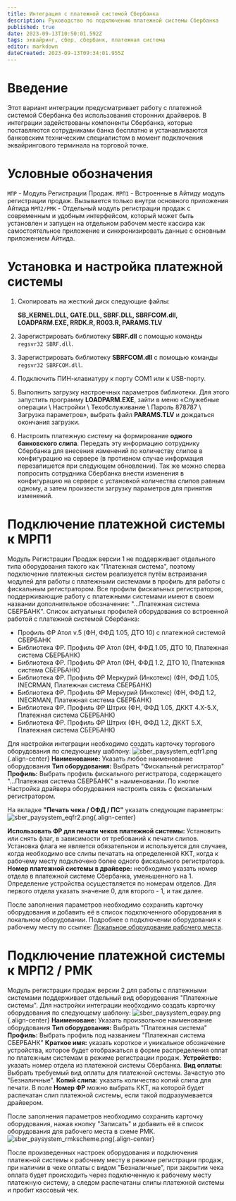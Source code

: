 ```yaml
---
title: Интеграция с платежной системой Сбербанка
description: Руководство по подключению платежной системы Сбербанка
published: true
date: 2023-09-13T10:50:01.592Z
tags: эквайринг, сбер, сбербанк, платежная система
editor: markdown
dateCreated: 2023-09-13T09:34:01.955Z
---
```


# Введение
Этот вариант интеграции предусматривает работу с платежной системой Сбербанка без использования сторонних драйверов. В интеграции задействованы компоненты Сбербанка, которые поставляются сотрудниками банка бесплатно и устанавливаются банковским техническим специалистом в момент подключения эквайрингового терминала на торговой точке.

# Условные обозначения
`МПР` - Модуль Регистрации Продаж. 
`МРП1` - Встроенные в Айтиду модуль регистрации продаж. Вызывается только внутри основного приложения Айтида
`МРП2/РМК` - Отдельный модуль регистрации продаж с современным и удобным интерфейсом, который может быть установлен и запущен на отдельном рабочем месте кассира как самостоятельное приложение и синхронизировать данные с основным приложением Айтида.

# Установка и настройка платежной системы

1.  Скопировать на жесткий диск следующие файлы:

    **SB_KERNEL.DLL, GATE.DLL, SBRF.DLL, SBRFCOM.dll, LOADPARM.EXE, RRDK.R, R003.R, PARAMS.TLV**

2.  Зарегистрировать библиотеку **SBRF.dll** с помощью команды `regsvr32 SBRF.dll`.
3.  Зарегистрировать библиотеку **SBRFCOM.dll** с помощью команды `regsvr32 SBRFCOM.dll`.
4.  Подключить ПИН-клавиатуру к порту СОМ1 или к USB-порту.
5.  Выполнить загрузку настроечных параметров библиотеки. Для этого запустить программу **LOADPARM.EXE**, зайти в меню «Служебные операции \\ Настройки \\ Техобслуживание \\ Пароль 878787 \\ Загрузка параметров», выбрать файл **PARAMS.TLV** и дождаться окончания загрузки.
6.  Настроить платежную систему на формирование **одного банковского слипа**. Передать эту информацию сотруднику Сбербанка для внесения изменений по количеству слипов в конфигурацию на сервере (в противном случае информация перезапишется при следующем обновлении). Так же можно сперва попросить сотрудника Сбербанка внести изменения в конфигурацию на сервере с установкой количества слипов равным одному, а затем произвести загрузку параметров для принятия изменений.

# Подключение платежной системы к МРП1
Модуль Регистрации Продаж версии 1 не поддерживает отдельного типа оборудования такого как "Платежная система", поэтому подключение платежных систем реализуется путём встраивания модулей для работы с платежными системами в профиль для работы с фискальным регистратором.
Все профили фискальных регистраторов, поддерживающие работу с платежными системами имеют в своем названии дополнительное обозначение: "...Платежная система СБЕРБАНК".
Список актуальных профилей оборудования со встроенной работой с платежной системой Сбербанка:

- Профиль ФР Атол v.5 (ФН, ФФД 1.05, ДТО 10) с платежной системой СБЕРБАНК
- Библиотека ФР. Профиль ФР Атол (ФН, ФФД 1.05, ДТО 10, Платежная система СБЕРБАНК)
- Библиотека ФР. Профиль ФР Атол (ФН, ФФД 1.2, ДТО 10, Платежная система СБЕРБАНК)
- Библиотека ФР. Профиль ФР Меркурий (Инкотекс) (ФН, ФФД 1.05, INECRMAN, Платежная система СБЕРБАНК)
- Библиотека ФР. Профиль ФР Меркурий (Инкотекс) (ФН, ФФД 1.2, INECRMAN, Платежная система СБЕРБАНК)
- Библиотека ФР. Профиль ФР Штрих (ФН, ФФД 1.05, ДККТ 4.Х-5.Х, Платежная система СБЕРБАНК)
- Библиотека ФР. Профиль ФР Штрих (ФН, ФФД 1.2, ДККТ 5.Х, Платежная система СБЕРБАНК)

Для настройки интеграции необходимо создать карточку торгового оборудования по следующему шаблону:
![sber_paysystem_eqfr1.png](/images/integrations/paysystem-sber/sber_paysystem_eqfr1.png){.align-center}
**Наименование:** Указать любое наименование оборудования
**Тип оборудования:** Выбрать "Фискальный регистратор"
**Профиль:** Выбрать профиль фискального регистратора, содержащего "...Платежная система СБЕРБАНК" в наименовании.
По кнопке Настройка драйвера оборудования настроить связь с фискальным регистратором.

На вкладке **"Печать чека / ОФД / ПС"** указать следующие параметры:
![sber_paysystem_eqfr2.png](/images/integrations/paysystem-sber/sber_paysystem_eqfr2.png){.align-center}

**Использовать ФР для печати чеков платежной системы:** Установить или снять флаг, в зависимости от требований к печати слипов. Установка флага не является обязательнои и используется для случаев, когда необходимо все слипы печатать на определенной ККТ, когда к рабочему месту подключено более одного фискального регистратора.
**Номер платежной системы в драйвере:** необходимо указать номер отдела в платежной системе Сбербанка, уменьшенного на 1. Определение устройства осуществляется по номерам отделов. Для первого отдела указать значение 0, для второго - 1, и так далее.

После заполнения параметров необходимо сохранить карточку оборудования и добавить её в список подключенного оборудования в локальном оборудовании. Подробнее о подключении оборудования к рабочему месту по ссылке: [Локальное оборудование рабочего места](/docs/quick-start/local-devices#локальное-оборудование-рабочего-места).

# Подключение платежной системы к МРП2 / РМК

Модуль регистрации продаж версии 2 для работы с платежными системами поддерживает отдельный вид оборудования "Платежные системы".
Для настройки интеграции необходимо создать карточку оборудования по следующему шаблону:
![sber_paysystem_eqpay.png](/images/integrations/paysystem-sber/sber_paysystem_eqpay.png){.align-center}
**Наименоване:** Указать произвольное наименование оборудования
**Тип оборудования:** Выбрать "Платежная система"
**Профиль:** Выбрать профиль под названием "Платежная система СБЕРБАНК"
**Краткое имя:** указать короткое и уникальное обозначение устройства, которое будет отображаться в форме распределения оплат по платежным системам в режиме регистрации продаж.
**Устройство:** указать номер отдела из платежной системы Сбербанка.
**Вид оплаты:** Выбрать требуемый вид оплаты для платежной системы. Зачастую это "Безналичные".
**Копий слипа:** указать количество копий слипа для печати.
В поле **Номер ФР** можно выбрать ККТ, на которой будет распечатан слип платежной системы, если такой подразумевается драйвером.

После заполнения параметров необходимо сохранить карточку оборудования, нажав кнопку "Записать" и добавить её в список оборудования для рабочего места в схеме РМК.
![sber_paysystem_rmkscheme.png](/images/integrations/paysystem-sber/sber_paysystem_rmkscheme.png){.align-center}

После произведенных настроек оборудования и подключения платежной системы к рабочему месту в режиме регистрации продаж, при наличии в чеке оплаты с видом "Безналичные", при закрытии чека оплата будет происходить через подключенную к рабочему месту платежную систему, а следом распечатаны слипы платежной системы и пробит кассовый чек.